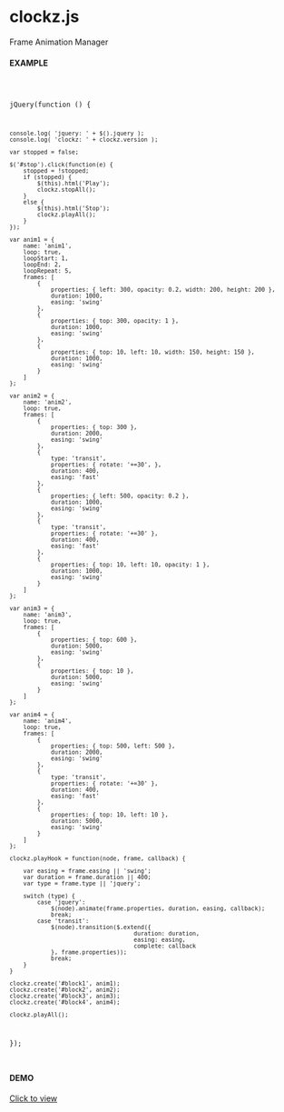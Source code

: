 clockz.js
=========

Frame Animation Manager

<h4>EXAMPLE</h4>

<code>

jQuery(function () {
  			
	console.log( 'jquery: ' + $().jquery );
	console.log( 'clockz: ' + clockz.version );

	var stopped = false;

	$('#stop').click(function(e) {
		stopped = !stopped;
		if (stopped) {
			$(this).html('Play');
			clockz.stopAll();
		}
		else {
			$(this).html('Stop');
			clockz.playAll();
		}
	});

	var anim1 = {
		name: 'anim1',
		loop: true,
		loopStart: 1,
		loopEnd: 2,
		loopRepeat: 5,
		frames: [
			{
				properties: { left: 300, opacity: 0.2, width: 200, height: 200 },
				duration: 1000,
				easing: 'swing'
			},
			{
				properties: { top: 300,	opacity: 1 },
				duration: 1000,
				easing: 'swing'
			},
			{
				properties: { top: 10, left: 10, width: 150, height: 150 },
				duration: 1000,
				easing: 'swing'
			}
		]					
	};

	var anim2 = {
		name: 'anim2',
		loop: true,
		frames: [
			{
				properties: { top: 300 },
				duration: 2000,
				easing: 'swing'
			},
			{
				type: 'transit',
				properties: { rotate: '+=30', },
				duration: 400,
				easing: 'fast'
			},
			{
				properties: { left: 500, opacity: 0.2 },
				duration: 1000,
				easing: 'swing'
			},
			{
				type: 'transit',
				properties: { rotate: '+=30' },
				duration: 400,
				easing: 'fast'
			},
			{
				properties: { top: 10, left: 10, opacity: 1 },
				duration: 1000,
				easing: 'swing'
			}
		]					
	};

	var anim3 = {
		name: 'anim3',
		loop: true,
		frames: [
			{
				properties: { top: 600 },
				duration: 5000,
				easing: 'swing'
			},
			{
				properties: { top: 10 },
				duration: 5000,
				easing: 'swing'
			}
		]					
	};

	var anim4 = {
		name: 'anim4',
		loop: true,
		frames: [
			{
				properties: { top: 500,	left: 500 },
				duration: 2000,
				easing: 'swing'
			},
			{
				type: 'transit',
				properties: { rotate: '+=30' },
				duration: 400,
				easing: 'fast'
			},
			{
				properties: { top: 10, left: 10 },
				duration: 5000,
				easing: 'swing'
			}
		]					
	};
					
	clockz.playHook = function(node, frame, callback) {
		
		var easing = frame.easing || 'swing';
		var duration = frame.duration || 400;
		var type = frame.type || 'jquery';
		
		switch (type) {
			case 'jquery':
				$(node).animate(frame.properties, duration, easing, callback);
				break;
			case 'transit':
				$(node).transition($.extend({
										duration: duration,
										easing: easing,
										complete: callback
				}, frame.properties));
				break;
		}				
	}

	clockz.create('#block1', anim1);
	clockz.create('#block2', anim2);
	clockz.create('#block3', anim3);
	clockz.create('#block4', anim4);

	clockz.playAll();        
});

</code>

<h4>DEMO</h4>

[Click to view](http://htmlpreview.github.io/?https://github.com/oOthkOo/clockz.js/blob/master/clockz.html)
